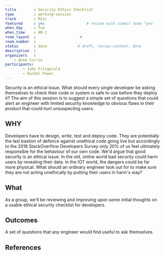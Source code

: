 ```yaml
---
title        : Security Ethics Checklist
type         : working-session
track        : Misc
featured     : yes                   # review with summit team "yes"
when_day     : Tue
when_time    : AM-1
room_layout  :                    #
room_number  :
status       : done              # draft, review-content, done
description  :
organizers   :
    - Anne Currie
participants:
        - John Fitzgerald
        - Rachel Power
---
```


Security is an ethical issue. What should every single developer be asking themselves to check their code or system is safe to use before they deploy it? The aim of this session is to suggest a simple set of questions that could alert an engineer with limited security knowledge to obvious flaws in their product that could hurt unsuspecting users.

## WHY

Developers have to design, write, test and deploy code. They are potentially the last bastion of defence against unethical code going live but accordingly to the 2018 StackOverflow Developers Survey only 20% of us feel ultimately responsible for the behaviour of our own code. We'd argue that good security is an ethical issue. In the old, online world bad security could harm users by revealing their data. In the IOT world, the dangers could be far more physical. What should an ordinary engineer look out for to make sure they are not acting unethically by putting their users in harm's way?

## What

As a group, we'll be reviewing and improving upon some initial thoughts on a usable ethical security checklist for developers.

## Outcomes

A set of questions that any engineer would find useful to ask themselves.

## References
